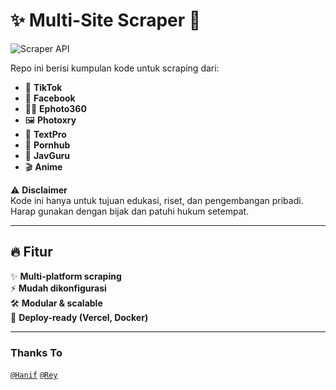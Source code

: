 # ✨ Multi-Site Scraper 🚀

![Scraper API](https://media.giphy.com/media/v1.Y2lkPTc5MGI3NjExOTI3NmQwZjAyMjhmYTY3ZmI4MDg1ODhhMTRhNGY2NGJhMGNlZmZkNSZjdD1n/26AHONQ79FdWZhAI0/giphy.gif)

Repo ini berisi kumpulan kode untuk scraping dari:
- 📱 **TikTok**
- 📘 **Facebook**
- ✍🏻 **Ephoto360**
- 🖼️ **Photoxry**
- 👑 **TextPro**
- 🎥 **Pornhub**
- 🍑 **JavGuru**
- 🎬 **Anime**

⚠️ **Disclaimer**  
Kode ini hanya untuk tujuan edukasi, riset, dan pengembangan pribadi. Harap gunakan dengan bijak dan patuhi hukum setempat.

---

## 🔥 Fitur

✨ **Multi-platform scraping**  
⚡ **Mudah dikonfigurasi**  
🛠️ **Modular & scalable**  
🚀 **Deploy-ready (Vercel, Docker)**

---
### Thanks To 
[`@Hanif`](https://github.com/MRHRTZ)
[`@Rey`](https://github.com/inirey)
